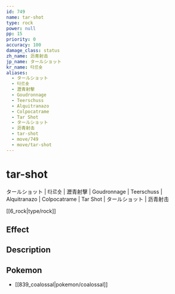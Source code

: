 ```yaml
---
id: 749
name: tar-shot
type: rock
power: null
pp: 15
priority: 0
accuracy: 100
damage_class: status
zh_name: 沥青射击
jp_name: タールショット
kr_name: 타르숏
aliases:
  - タールショット
  - 타르숏
  - 瀝青射擊
  - Goudronnage
  - Teerschuss
  - Alquitranazo
  - Colpocatrame
  - Tar Shot
  - タールショット
  - 沥青射击
  - tar-shot
  - move/749
  - move/tar-shot
---
```

# tar-shot
    
タールショット | 타르숏 | 瀝青射擊 | Goudronnage | Teerschuss | Alquitranazo | Colpocatrame | Tar Shot | タールショット | 沥青射击

[[6_rock|type/rock]]

## Effect



## Description



## Pokemon

- [[839_coalossal|pokemon/coalossal]]

